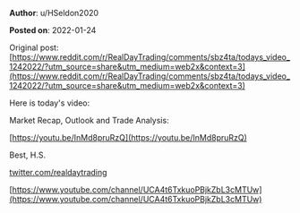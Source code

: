 **Author**: u/HSeldon2020

**Posted on**: 2022-01-24

Original post: [https://www.reddit.com/r/RealDayTrading/comments/sbz4ta/todays_video_1242022/?utm_source=share&utm_medium=web2x&context=3](https://www.reddit.com/r/RealDayTrading/comments/sbz4ta/todays_video_1242022/?utm_source=share&utm_medium=web2x&context=3)

Here is today's video:

Market Recap, Outlook and Trade Analysis:

[https://youtu.be/InMd8pruRzQ](https://youtu.be/InMd8pruRzQ) 

 

Best, H.S.

[twitter.com/realdaytrading](https://twitter.com/realdaytrading)

[https://www.youtube.com/channel/UCA4t6TxkuoPBjkZbL3cMTUw](https://www.youtube.com/channel/UCA4t6TxkuoPBjkZbL3cMTUw)